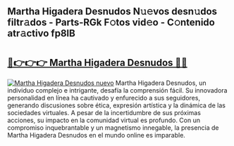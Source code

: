 ## Martha Higadera Desnudos N𝚞𝚎vos desn𝚞dos filtr𝚊dos - Parts-RGk F𝚘tos vid𝚎o - C𝚘ntenido atr𝚊ctivo fp8lB

# <h2><a href="http://mb4nf2.tromn.icu/?c=Martha+Higadera+Desnudos">🔗👉👉👉 Martha Higadera Desnudos 🔗🔗</a></h2>

[![Martha Higadera Desnudos nuevo](https://i.imgur.com/pEAQMta.gif)](http://mb4nf2.tromn.icu/?c=Martha+Higadera+Desnudos)
Martha Higadera Desnudos, un individuo complejo e intrigante, desafía la comprensión fácil. Su innovadora personalidad en línea ha cautivado y enfurecido a sus seguidores, generando discusiones sobre ética, expresión artística y la dinámica de las sociedades virtuales. A pesar de la incertidumbre de sus próximas acciones, su impacto en la comunidad virtual es profundo. Con un compromiso inquebrantable y un magnetismo innegable, la presencia de Martha Higadera Desnudos en el mundo online es imparable.
